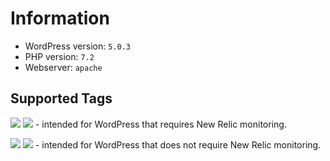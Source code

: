 # Information
- WordPress version: `5.0.3`
- PHP version: `7.2`
- Webserver: `apache`

## Supported Tags
[![](https://images.microbadger.com/badges/version/latiosu/docker-wordpress:deploy.svg)](https://microbadger.com/images/latiosu/docker-wordpress:deploy "Get your own version badge on microbadger.com") [![](https://images.microbadger.com/badges/image/latiosu/docker-wordpress:deploy.svg)](https://microbadger.com/images/latiosu/docker-wordpress:deploy "Get your own image badge on microbadger.com") - intended for WordPress that requires New Relic monitoring.

[![](https://images.microbadger.com/badges/version/latiosu/docker-wordpress:develop.svg)](https://microbadger.com/images/latiosu/docker-wordpress:develop "Get your own version badge on microbadger.com") [![](https://images.microbadger.com/badges/image/latiosu/docker-wordpress:develop.svg)](https://microbadger.com/images/latiosu/docker-wordpress:develop "Get your own image badge on microbadger.com") - intended for WordPress that does not require New Relic monitoring.